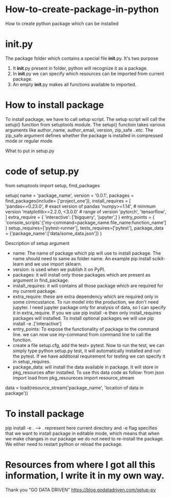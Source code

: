 # How-to-create-package-in-python
How to create python package which can be installed


# __init__.py 
The package folder which contains a special file __init__.py. It's two purpose
1. It __init__.py present in folder, python will recognize it as a package.
2. In __init__.py we can specify which resources can be imported from current package.
3. An empty __init__.py makes all functions available to imported.


# How to install package
To install package, we have to call setup script. The setup script will call the setup() function from setuptools module.
The setup() function takes various arguments like author_name, author_email, version, zip_safe ..etc. The zip_safe argument defines whether the package is installed in compressed mode or regular mode.

What to put in setup.py
# code of setup.py
from setuptools import setup, find_packages

setup(
      name = 'package_name',
      version = '0.0.1',
      packages = find_packages(include= ['project_one']),
      install_requires = [
                          'pandas==0.23.0', # exact version of pandas
                          'numpy>=1.14',  # minmum version
                          'matplotlib>=2.2.0, <3.0.0' # range of version
                          'pytorch',
                          'tensorflow',
                          ]
      extra_require = {
                        'interactive': ['bigquery', 'jupyter',]
                      }
      entry_points = {
                        'console_scripts':['my-command=package_name.file_name:function_name']
                      }
      setup_requires=['pytest-runner'],
      tests_requires=['pytest'],
      package_data = {'package_name':['data/some_data.json']}
      )
      
Description of setup argument
* name: The name of package which pip will use to install package. The name should need to same as folder name. An example pip install scikit-learn and we use import sklearn.
* version: is used when we publish it on  PyPI.
* packages: it will install only those packages which are present as argument in find_package.
* install_requires: it will contains all those package which are required for my current package.
* extra_require: these are extra dependency which are required only in some cirmcustance. To run model into the production, we don't need jupyter. I need jupyter package only for analysis of data, so I can specify it in extra_require. If you we use pip install -e then only install_requires packages will installed. To install optional packages we will use pip install -e .['interactive']
* entry_points: To expose the functionality of package to the command line. we can now use my-command from command line to call the function.
* create a file setup.cfg, add the test= pytest. Now to run the test, we can simply type python setup.py test, it will automatically installed and run the pytest. If we have additonal requirement for testing we can specify it in setup_requires.
* package_data: will install the data available in package. It will store in pkg_resources after installed. To use this data code as follow: 
from json import load
from pkg_resoureces import resource_stream

data = load(resource_stream('package_name', 'location of data in package'))



# To install package
pip install -e . --> . represent here current directory and -e flag specifies that we want to install package in editable mode, which means that when we make changes in our package we do not need to re-install the package. We either need to restart python or reload the package.



# Resources from where I got all this information, I write it in my own way. 
Thank you "GO DATA DRIVEN"
https://blog.godatadriven.com/setup-py
      
